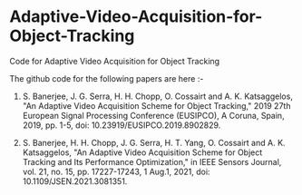# Adaptive-Video-Acquisition-for-Object-Tracking
Code for Adaptive Video Acquisition for Object Tracking

The github code for the following papers are here :-

1. S. Banerjee, J. G. Serra, H. H. Chopp, O. Cossairt and A. K. Katsaggelos, "An Adaptive Video Acquisition Scheme for Object Tracking," 2019 27th European Signal Processing Conference (EUSIPCO), A Coruna, Spain, 2019, pp. 1-5, doi: 10.23919/EUSIPCO.2019.8902829.

2. S. Banerjee, H. H. Chopp, J. G. Serra, H. T. Yang, O. Cossairt and A. K. Katsaggelos, "An Adaptive Video Acquisition Scheme for Object Tracking and Its Performance Optimization," in IEEE Sensors Journal, vol. 21, no. 15, pp. 17227-17243, 1 Aug.1, 2021, doi: 10.1109/JSEN.2021.3081351.
